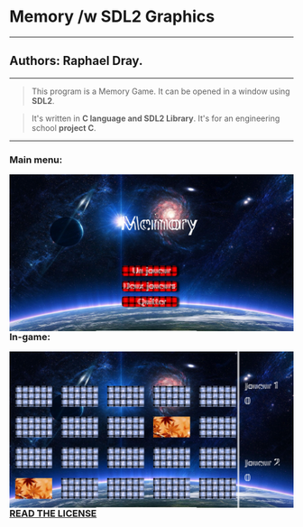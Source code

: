 # Memory /w SDL2 Graphics
---
## Authors: Raphael Dray.
---
> This program is a Memory Game.
> It can be opened in a window using **SDL2**.


> It's written in __C language and SDL2 Library__.
> It's for an engineering school **project C**.

---
### Main menu:
<img src="./MainMenu.png" 
     alt="Main Menu" 
     style="float: left; margin-right: 10px;" />

### In-game:
<img src="./InGame.png"
     alt="In Game"
     style="float: left; margin-right: 10px;" />

### [READ THE LICENSE]()
